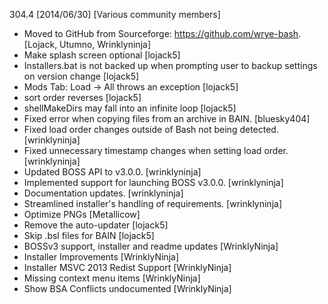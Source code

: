 304.4 [2014/06/30] [Various community members]

- Moved to GitHub from Sourceforge: <a href="https://github.com/wrye-bash">https://github.com/wrye-bash</a>. [Lojack, Utumno, Wrinklyninja]
- Make splash screen optional [lojack5]
- Installers.bat is not backed up when prompting user to backup settings on version change [lojack5]
- Mods Tab: Load -> All throws an exception [lojack5]
- sort order reverses [lojack5]
- shellMakeDirs may fall into an infinite loop [lojack5]
- Fixed error when copying files from an archive in BAIN. [bluesky404]
- Fixed load order changes outside of Bash not being detected. [wrinklyninja]
- Fixed unnecessary timestamp changes when setting load order. [wrinklyninja]
- Updated BOSS API to v3.0.0. [wrinklyninja]
- Implemented support for launching BOSS v3.0.0. [wrinklyninja]
- Documentation updates. [wrinklyninja]
- Streamlined installer's handling of requirements. [wrinklyninja]
- Optimize PNGs [Metallicow]
- Remove the auto-updater [lojack5]
- Skip .bsl files for BAIN [lojack5]
- BOSSv3 support, installer and readme updates [WrinklyNinja]
- Installer Improvements [WrinklyNinja]
- Installer MSVC 2013 Redist Support [WrinklyNinja]
- Missing context menu items [WrinklyNinja]
- Show BSA Conflicts undocumented [WrinklyNinja]
